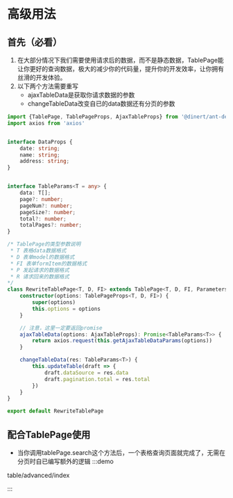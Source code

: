 

# 高级用法

## 首先（必看）
1. 在大部分情况下我们需要使用请求后的数据，而不是静态数据，TablePage能让你更好的查询数据，极大的减少你的代码量，提升你的开发效率，让你拥有丝滑的开发体验。
2. 以下两个方法需要重写
    - ajaxTableData是获取你请求数据的参数
    - changeTableData改变自已的data数据还有分页的参数
```ts
import {TablePage, TablePageProps, AjaxTableProps} from '@dinert/ant-design'
import axios from 'axios'


interface DataProps {
    date: string;
    name: string;
    address: string;
}


interface TableParams<T = any> {
    data: T[];
    page?: number;
    pageNum?: number;
    pageSize?: number;
    total?: number;
    totalPages?: number;
}

/* TablePage的类型参数说明
 * T 表格data数据格式
 * D 表单model的数据格式
 * FI 表单formItem的数据格式
 * P 发起请求的数据格式
 * R 请求回来的数据格式
*/
class RewriteTablePage<T, D, FI> extends TablePage<T, D, FI, Parameters<typeof axios.request>[0], TableParams<T>> {
    constructor(options: TablePageProps<T, D, FI>) {
        super(options)
        this.options = options
    }

    // 注意，这里一定要返回promise
    ajaxTableData(options: AjaxTableProps): Promise<TableParams<T>> {
        return axios.request(this.getAjaxTableDataParams(options))
    }

    changeTableData(res: TableParams<T>) {
        this.updateTable(draft => {
            draft.dataSource = res.data
            draft.pagination.total = res.total
        })
    }
}

export default RewriteTablePage
```


## 配合TablePage使用
- 当你调用tablePage.search这个方法后，一个表格查询页面就完成了，无需在分页时自已编写额外的逻辑
:::demo

table/advanced/index

:::

<!-- @include: ./explain.md -->
